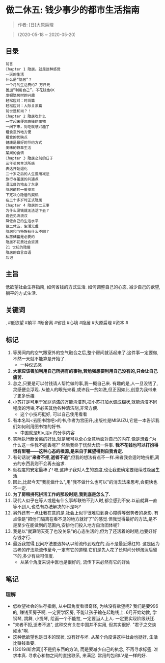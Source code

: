 # 做二休五: 钱少事少的都市生活指南

> 作者: [日]大原扁理

> (2020-05-18 \~ 2020-05-20)


## 目录
```
前言
Chapter 1 隐居，就是这种感觉
一天的生活
什么是“隐居”？
一个月的生活费约7 万日元
善加“利用自己”，不花钱也OK
发掘隐居时的兴趣
轻松应对：时尚篇
轻松应对：人际关系篇
前世是和尚？！
Chapter 2 隐居吃什么
一忙起来便忽略掉的事物
一闲下来，对吃就感兴趣了
粗食意外地方便
粗食的优缺点
健康是最好的节约方式
美味的野草生活
某周的食谱
Chapter 3 隐居之前的日子
三年茧居生活所感
表达开始退化
二十岁之后的人生要用减法
旅行与茧居的共通点
漫无目的地去了东京
隐居前的一番摸索
下定决心隐居的契机
在二十多岁时正式隐居
Chapter 4 隐居的二三事
为什么没钱就无法活下去？
跑去见流浪汉
降低自己的生活水平
做二休五，生活无虞
隐居和飞特族有什么不同？
私房储蓄是必要的
隐居不花费社会资源
21 世纪的隐居
隐居的自言自语
后记
```

## 主旨
低欲望社会生存指南, 如何省钱的方式生活. 如何调整自己的心态, 减少自己的欲望, 躺平的方式生活.

## 关键词
 , #低欲望 #躺平 #断舍离 #省钱 #心境 #隐居 #大原扁理 #资本 #

## 标记
1. 等房间内的空气跟室外的空气融合之后,整个房间就活起来了.这件事一定要做,不然一天就不能算是开始了.
    * 一种仪式感
2. **大家应该善加利用自己所拥有的事物,若勉强想要利用自己没有的,只会让自己痛苦.**
3. 总之,只要是可以付钱请人帮忙做的事,我一概自己来. 有趣的是,人一旦没钱了,灵感便会浮现. 从他人的眼光来看,或许我一贫如洗,但正因如此,创意为我带来了更多乐趣.
4. 小苏打是可用于家庭清洁的万能清洁剂,把小苏打加水调成糊状,就能清洁不同程度的污垢,不必买其他各种清洁剂,非常方便.
    * 这个小技巧挺好, 可以自己使用看看
5. 有本名叫<去图书馆吧>的书,作者为宫田升,出版社是MISUZU,它是一本告诉我们如何利用图书馆的好书.
    * 中国就是知x,朋x 的分享内容
6. 实际执行断舍离的好处,就是我可以全心全意地面对自己的内在.像是想着:"为什么这一件我不能丢呢?" 然后我终于恍然大悟一件事. **我不花钱也可以打扮得很有型喔——这种心态的根源,是来自于冀望得到自我肯定.**
7. 有句话说"**来者不拒,逝者不追**",但我的想法有点不一样.来者我会适时地抗拒,离去的东西我则不会再去追求.
8. 低程度的安定最棒了! 嗯,这阵子我对人生的态度,也让我更确定要继续过隐居生活.
9. 因此,比起今天"我能做什么",用"我不做什么也可以"的消去法来思考,会更快也不一定.
10. **为了房租拼死拼活工作的那段时期,我到底是怎么了.**
11. 现代人似乎在等人或是有什么事却联络不到人时,都会感到不安.以前就算一直等不到人,也总有办法解决的不是吗?
12. 另外还有一点让我在意的是,社会上似乎很难见到身心障碍等弱势者的身影. 有点像是"把他们隔离在看不见的地方就好了"的感觉.但我觉得最好的方法,是不是至少在能做到的范围内,安排他们投入地方自治团体呢?
13. 我是以"就算明天死了也没关系"的心态生活的,但为了还活着的时期,也要好好存钱才行.
14. 最近我觉得,民间疗法要选择从以前流传到现在的,而不是最近爆红的. 这是因为古老的疗法能流传至今,一定有它的道理.它们是先人花了长时间分辨淘汰后留下的,多少有些可信度.
    * 从某个角度来说中医也是很好的, 流传下来必然有它的好处

## 笔记
### 理解
* 低欲望社会的生存指南, 从中国角度看很奇怪, 为啥没有欲望呢? 我们是要996的, 赚钱买房子啊, 一定要学区房, 不能让孩子输在起跑线上. 6月开始幼教, 学钢琴, 跳舞, 小提琴, 绘画一个不能拉, 一定要当人上人. 一定要实现阶级跃迁.
* "来者不拒,逝者不追", 这种交有关在中国并不实用, 但其实很好. "君子之交淡如水"啊.
* 这种低欲望也是日本的现状, 没有好与坏. 从某个角度讲这种社会也挺好, 生活比赚钱重要.
* [[2019/断舍离]]不是扔东西的方法, 而是要减少自己的执念, 不再寻求标签, 准求本真. 寻求心和物之间的直接联系, 来满足. 常用的包和LV是一样的好.

